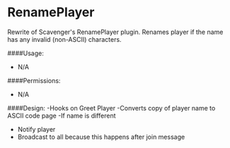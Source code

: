 # RenamePlayer
Rewrite of Scavenger's RenamePlayer plugin. Renames player if the name has any invalid (non-ASCII) characters.

####Usage:
- N/A

####Permissions:
- N/A

####Design:
-Hooks on Greet Player
-Converts copy of player name to ASCII code page
-If name is different
- Notify player
- Broadcast to all because this happens after join message
